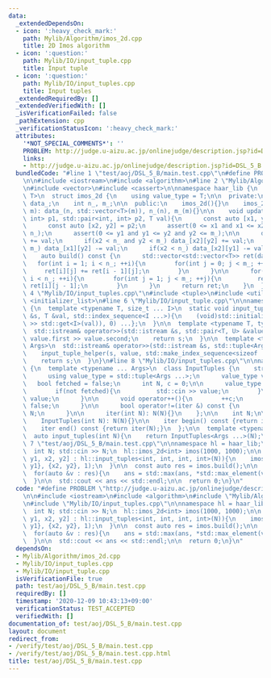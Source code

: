 ```yaml
---
data:
  _extendedDependsOn:
  - icon: ':heavy_check_mark:'
    path: Mylib/Algorithm/imos_2d.cpp
    title: 2D Imos algorithm
  - icon: ':question:'
    path: Mylib/IO/input_tuple.cpp
    title: Input tuple
  - icon: ':question:'
    path: Mylib/IO/input_tuples.cpp
    title: Input tuples
  _extendedRequiredBy: []
  _extendedVerifiedWith: []
  _isVerificationFailed: false
  _pathExtension: cpp
  _verificationStatusIcon: ':heavy_check_mark:'
  attributes:
    '*NOT_SPECIAL_COMMENTS*': ''
    PROBLEM: http://judge.u-aizu.ac.jp/onlinejudge/description.jsp?id=DSL_5_B
    links:
    - http://judge.u-aizu.ac.jp/onlinejudge/description.jsp?id=DSL_5_B
  bundledCode: "#line 1 \"test/aoj/DSL_5_B/main.test.cpp\"\n#define PROBLEM \"http://judge.u-aizu.ac.jp/onlinejudge/description.jsp?id=DSL_5_B\"\
    \n\n#include <iostream>\n#include <algorithm>\n#line 2 \"Mylib/Algorithm/imos_2d.cpp\"\
    \n#include <vector>\n#include <cassert>\n\nnamespace haar_lib {\n  template <typename\
    \ T>\n  struct imos_2d {\n    using value_type = T;\n\n  private:\n    std::vector<std::vector<T>>\
    \ data_;\n    int n_, m_;\n\n  public:\n    imos_2d(){}\n    imos_2d(int n, int\
    \ m): data_(n, std::vector<T>(m)), n_(n), m_(m){}\n\n    void update(std::pair<int,\
    \ int> p1, std::pair<int, int> p2, T val){\n      const auto [x1, y1] = p1;\n\
    \      const auto [x2, y2] = p2;\n      assert(0 <= x1 and x1 <= x2 and x2 <=\
    \ n_);\n      assert(0 <= y1 and y1 <= y2 and y2 <= m_);\n\n      data_[x1][y1]\
    \ += val;\n      if(x2 < n_ and y2 < m_) data_[x2][y2] += val;\n      if(y2 <\
    \ m_) data_[x1][y2] -= val;\n      if(x2 < n_) data_[x2][y1] -= val;\n    }\n\n\
    \    auto build() const {\n      std::vector<std::vector<T>> ret(data_);\n   \
    \   for(int i = 1; i < n_; ++i){\n        for(int j = 0; j < m_; ++j){\n     \
    \     ret[i][j] += ret[i - 1][j];\n        }\n      }\n\n      for(int i = 0;\
    \ i < n_; ++i){\n        for(int j = 1; j < m_; ++j){\n          ret[i][j] +=\
    \ ret[i][j - 1];\n        }\n      }\n      return ret;\n    }\n  };\n}\n#line\
    \ 4 \"Mylib/IO/input_tuples.cpp\"\n#include <tuple>\n#include <utility>\n#include\
    \ <initializer_list>\n#line 6 \"Mylib/IO/input_tuple.cpp\"\n\nnamespace haar_lib\
    \ {\n  template <typename T, size_t ... I>\n  static void input_tuple_helper(std::istream\
    \ &s, T &val, std::index_sequence<I ...>){\n    (void)std::initializer_list<int>{(void(s\
    \ >> std::get<I>(val)), 0) ...};\n  }\n\n  template <typename T, typename U>\n\
    \  std::istream& operator>>(std::istream &s, std::pair<T, U> &value){\n    s >>\
    \ value.first >> value.second;\n    return s;\n  }\n\n  template <typename ...\
    \ Args>\n  std::istream& operator>>(std::istream &s, std::tuple<Args ...> &value){\n\
    \    input_tuple_helper(s, value, std::make_index_sequence<sizeof ... (Args)>());\n\
    \    return s;\n  }\n}\n#line 8 \"Mylib/IO/input_tuples.cpp\"\n\nnamespace haar_lib\
    \ {\n  template <typename ... Args>\n  class InputTuples {\n    struct iter {\n\
    \      using value_type = std::tuple<Args ...>;\n      value_type value;\n   \
    \   bool fetched = false;\n      int N, c = 0;\n\n      value_type operator*(){\n\
    \        if(not fetched){\n          std::cin >> value;\n        }\n        return\
    \ value;\n      }\n\n      void operator++(){\n        ++c;\n        fetched =\
    \ false;\n      }\n\n      bool operator!=(iter &) const {\n        return c <\
    \ N;\n      }\n\n      iter(int N): N(N){}\n    };\n\n    int N;\n\n  public:\n\
    \    InputTuples(int N): N(N){}\n\n    iter begin() const {return iter(N);}\n\
    \    iter end() const {return iter(N);}\n  };\n\n  template <typename ... Args>\n\
    \  auto input_tuples(int N){\n    return InputTuples<Args ...>(N);\n  }\n}\n#line\
    \ 7 \"test/aoj/DSL_5_B/main.test.cpp\"\n\nnamespace hl = haar_lib;\n\nint main(){\n\
    \  int N; std::cin >> N;\n  hl::imos_2d<int> imos(1000, 1000);\n\n  for(auto [x1,\
    \ y1, x2, y2] : hl::input_tuples<int, int, int, int>(N)){\n    imos.update({x1,\
    \ y1}, {x2, y2}, 1);\n  }\n\n  const auto res = imos.build();\n\n  int ans = 0;\n\
    \  for(auto &v : res){\n    ans = std::max(ans, *std::max_element(v.begin(), v.end()));\n\
    \  }\n\n  std::cout << ans << std::endl;\n\n  return 0;\n}\n"
  code: "#define PROBLEM \"http://judge.u-aizu.ac.jp/onlinejudge/description.jsp?id=DSL_5_B\"\
    \n\n#include <iostream>\n#include <algorithm>\n#include \"Mylib/Algorithm/imos_2d.cpp\"\
    \n#include \"Mylib/IO/input_tuples.cpp\"\n\nnamespace hl = haar_lib;\n\nint main(){\n\
    \  int N; std::cin >> N;\n  hl::imos_2d<int> imos(1000, 1000);\n\n  for(auto [x1,\
    \ y1, x2, y2] : hl::input_tuples<int, int, int, int>(N)){\n    imos.update({x1,\
    \ y1}, {x2, y2}, 1);\n  }\n\n  const auto res = imos.build();\n\n  int ans = 0;\n\
    \  for(auto &v : res){\n    ans = std::max(ans, *std::max_element(v.begin(), v.end()));\n\
    \  }\n\n  std::cout << ans << std::endl;\n\n  return 0;\n}\n"
  dependsOn:
  - Mylib/Algorithm/imos_2d.cpp
  - Mylib/IO/input_tuples.cpp
  - Mylib/IO/input_tuple.cpp
  isVerificationFile: true
  path: test/aoj/DSL_5_B/main.test.cpp
  requiredBy: []
  timestamp: '2020-12-09 10:43:13+09:00'
  verificationStatus: TEST_ACCEPTED
  verifiedWith: []
documentation_of: test/aoj/DSL_5_B/main.test.cpp
layout: document
redirect_from:
- /verify/test/aoj/DSL_5_B/main.test.cpp
- /verify/test/aoj/DSL_5_B/main.test.cpp.html
title: test/aoj/DSL_5_B/main.test.cpp
---
```

